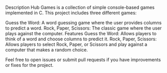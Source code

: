 Description
Hub Games is a collection of simple console-based games implemented in C. This project includes three different games:

Guess the Word: A word guessing game where the user provides columns to predict a word.
Rock, Paper, Scissors: The classic game where the user plays against the computer.
Features
Guess the Word: Allows players to think of a word and choose columns to predict it.
Rock, Paper, Scissors: Allows players to select Rock, Paper, or Scissors and play against a computer that makes a random choice.

Feel free to open issues or submit pull requests if you have improvements or fixes for the project.
